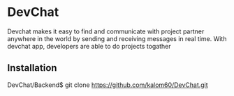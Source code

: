 #  DevChat

Devchat makes it easy to  find and communicate with project partner  anywhere in the world by sending and receiving messages in real time. With devchat app, developers are able to do projects togather

##  Installation
DevChat/Backend$ git clone https://github.com/kalom60/DevChat.git
